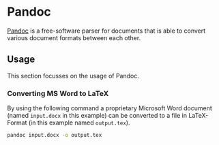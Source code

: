 # Pandoc

[Pandoc](https://pandoc.org/) is a free-software parser for documents that is able to convert
various document formats between each other. 

## Usage

This section focusses on the usage of Pandoc.

### Converting MS Word to LaTeX

By using the following command a proprietary Microsoft Word document (named `input.docx` in this
example) can be converted to a file in LaTeX-Format (in this example named `output.tex`).

```sh 
pandoc input.docx -o output.tex
```
